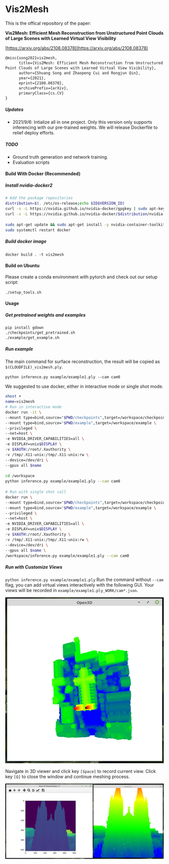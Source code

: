 # Vis2Mesh

This is the offical repository of the paper:

**Vis2Mesh: Efficient Mesh Reconstruction from Unstructured Point Clouds of Large Scenes with Learned Virtual View Visibility**

[https://arxiv.org/abs/2108.08378](https://arxiv.org/abs/2108.08378)

```
@misc{song2021vis2mesh,
      title={Vis2Mesh: Efficient Mesh Reconstruction from Unstructured Point Clouds of Large Scenes with Learned Virtual View Visibility}, 
      author={Shuang Song and Zhaopeng Cui and Rongjun Qin},
      year={2021},
      eprint={2108.08378},
      archivePrefix={arXiv},
      primaryClass={cs.CV}
}
```

##### Updates

- 2021/9/6: Intialize all in one project. Only this version only supports inferencing with our pre-trained weights. We will release Dockerfile to relief deploy efforts.

##### TODO

- Ground truth generation and network training.
- Evaluation scripts

#### Build With Docker (Recommended)

##### Install nvidia-docker2

```bash
# Add the package repositories
distribution=$(. /etc/os-release;echo $ID$VERSION_ID)
curl -s -L https://nvidia.github.io/nvidia-docker/gpgkey | sudo apt-key add -
curl -s -L https://nvidia.github.io/nvidia-docker/$distribution/nvidia-docker.list | sudo tee /etc/apt/sources.list.d/nvidia-docker.list

sudo apt-get update && sudo apt-get install -y nvidia-container-toolkit
sudo systemctl restart docker
```

##### Build docker image

`docker build . -t vis2mesh`

#### Build on Ubuntu

Please create a conda environment with pytorch and check out our setup script:

`./setup_tools.sh`
#### Usage
##### Get pretrained weights and examples

``` shell
pip install gdown
./checkpoints/get_pretrained.sh
./example/get_example.sh
```
##### Run example

The main command for surface reconstruction, the result will be copied as `$(CLOUDFILE)_vis2mesh.ply`.

`python inference.py example/example1.ply --cam cam0`

We suggested to use docker, either in interactive mode or single shot mode.

```bash
xhost +
name=vis2mesh
# Run in interactive mode
docker run -it \
--mount type=bind,source="$PWD/checkpoints",target=/workspace/checkpoints \
--mount type=bind,source="$PWD/example",target=/workspace/example \
--privileged \
--net=host \
-e NVIDIA_DRIVER_CAPABILITIES=all \
-e DISPLAY=unix$DISPLAY \
-v $XAUTH:/root/.Xauthority \
-v /tmp/.X11-unix:/tmp/.X11-unix:rw \
--device=/dev/dri \
--gpus all $name

cd /workspace
python inference.py example/example1.ply --cam cam0

# Run with single shot call
docker run \
--mount type=bind,source="$PWD/checkpoints",target=/workspace/checkpoints \
--mount type=bind,source="$PWD/example",target=/workspace/example \
--privileged \
--net=host \
-e NVIDIA_DRIVER_CAPABILITIES=all \
-e DISPLAY=unix$DISPLAY \
-v $XAUTH:/root/.Xauthority \
-v /tmp/.X11-unix:/tmp/.X11-unix:rw \
--device=/dev/dri \
--gpus all $name \
/workspace/inference.py example/example1.ply --cam cam0
```

##### Run with Customize Views

`python inference.py example/example1.ply`
Run the command without `--cam` flag, you can add virtual views interactively with the following GUI. Your views will be recorded in `example/example1.ply_WORK/cam*.json`.

![Main View](imgs/simplecamcreator.png)

Navigate in 3D viewer and click key `[Space]` to record current view. Click key `[Q]` to close the window and continue meshing process.

![Record Virtual Views](imgs/simplecam_recordview.png)


<!-- # Training

export DATASET_PATH="$PWD/dataset"
export PYTHONPATH="$PWD:$PYTHONPATH"

python trainer/train_visnet.py -d $DATASET_PATH -l 0.005 -b 15 -e 50 --decay-step 5 --decay-rate 0.5 -a 'PartialConvUNet(input_channels=2)'
python trainer/train_depthnet.py -d $DATASET_PATH -l 0.005 -b 15 -e 50 --decay-step 5 --decay-rate 0.5 -a 'PartialConvUNet(input_channels=2)'
python trainer/train_depthnetrefine.py -d $DATASET_PATH -l 0.001 -b 8 -e 30 --decay-step 5 --decay-rate 0.5 -a 'PartialConvUNet(input_channels=2)' 'PartialConvUNet(input_channels=2)' -t True True --load0 "checkpoints/VIS_PartialConvUNet(input_channels=2)_epoch50.pth" --load1 "checkpoints/DEPTH_PartialConvUNet(input_channels=2)_epoch50.pth"

mv "checkpoints/REFDEPTH_PartialConvUNet(input_channels=2)_epoch30.pth" "checkpoints/REFDEPTH_PartialConvUNet(input_channels=2)_epoch30_best.pth"

python trainer/train_cascadenet.py -d $DATASET_PATH -l 0.001 -b 5 -e 70 --decay-step 7 --decay-rate 0.5 -a 'PartialConvUNet(input_channels=2)' 'PartialConvUNet(input_channels=2)' 'PartialConvUNet(input_channels=3)' -t False False True --load0 "checkpoints/REFVIS_PartialConvUNet(input_channels=2)_epoch30_best.pth" --load1 "checkpoints/REFDEPTH_PartialConvUNet(input_channels=2)_epoch30_best.pth"

python trainer/train_cascadenet.py -d $DATASET_PATH -l 0.0001 -b 5 -e 30 --decay-step 8 --decay-rate 0.5 -a 'PartialConvUNet(input_channels=2)' 'PartialConvUNet(input_channels=2)' 'PartialConvUNet(input_channels=3)' -t True True True --load "checkpoints/VISDEPVIS_['PartialConvUNet(input_channels=2)', 'PartialConvUNet(input_channels=2)', 'PartialConvUNet(input_channels=3)']_epoch70.pth"

mv "checkpoints/VISDEPVIS_['PartialConvUNet(input_channels=2)', 'PartialConvUNet(input_channels=2)', 'PartialConvUNet(input_channels=3)']_epoch30.pth" "checkpoints/VISDEPVIS_CascadePPP_epoch30.pth" -->
